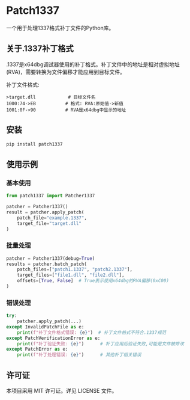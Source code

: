 # Patch1337

一个用于处理1337格式补丁文件的Python库。

## 关于.1337补丁格式

.1337是x64dbg调试器使用的补丁格式。补丁文件中的地址是相对虚拟地址(RVA)，需要转换为文件偏移才能应用到目标文件。

补丁文件格式:
```
>target.dll            # 目标文件名
1000:74->EB           # 格式: RVA:原始值->新值
1001:0F->90           # RVA是x64dbg中显示的地址
```

## 安装

```bash
pip install patch1337
```

## 使用示例

### 基本使用

```python
from patch1337 import Patcher1337

patcher = Patcher1337()
result = patcher.apply_patch(
    patch_file="example.1337",
    target_file="target.dll"        
)
```

### 批量处理

```python
patcher = Patcher1337(debug=True)
results = patcher.batch_patch(
    patch_files=["patch1.1337", "patch2.1337"],
    target_files=["file1.dll", "file2.dll"],
    offsets=[True, False]  # True表示使用x64dbg的RVA偏移(0xC00)
)
```

### 错误处理

```python
try:
    patcher.apply_patch(...)
except InvalidPatchFile as e:
    print(f"补丁文件格式错误: {e}")  # 补丁文件格式不符合.1337规范
except PatchVerificationError as e:
    print(f"补丁验证失败: {e}")      # 补丁应用后验证失败,可能是文件被修改
except PatchError as e:
    print(f"补丁处理错误: {e}")      # 其他补丁相关错误
```

## 许可证

本项目采用 MIT 许可证。详见 LICENSE 文件。
